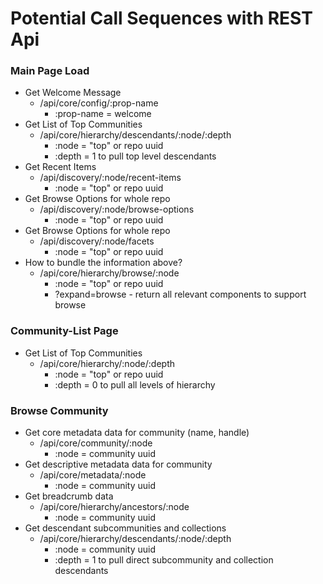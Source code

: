 # Potential Call Sequences with REST Api

### Main Page Load
* Get Welcome Message
  * /api/core/config/:prop-name
    * :prop-name = welcome
* Get List of Top Communities
  * /api/core/hierarchy/descendants/:node/:depth
    * :node = "top" or repo uuid
    * :depth = 1 to pull top level descendants
* Get Recent Items
  * /api/discovery/:node/recent-items
    * :node = "top" or repo uuid
* Get Browse Options for whole repo
  * /api/discovery/:node/browse-options
    * :node = "top" or repo uuid
* Get Browse Options for whole repo
  * /api/discovery/:node/facets
    * :node = "top" or repo uuid
* How to bundle the information above?
  * /api/core/hierarchy/browse/:node
    * :node = "top" or repo uuid
    * ?expand=browse - return all relevant components to support browse
  
### Community-List Page
* Get List of Top Communities
  * /api/core/hierarchy/:node/:depth
    * :node = "top" or repo uuid
    * :depth = 0 to pull all levels of hierarchy

### Browse Community
* Get core metadata data for community (name, handle)
  * /api/core/community/:node
    * :node = community uuid
* Get descriptive metadata data for community
  * /api/core/metadata/:node
    * :node = community uuid
* Get breadcrumb data
  * /api/core/hierarchy/ancestors/:node
    * :node = community uuid
* Get descendant subcommunities and collections
  * /api/core/hierarchy/descendants/:node/:depth
    * :node = community uuid
    * :depth = 1 to pull direct subcommunity and collection descendants
